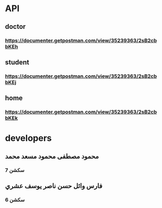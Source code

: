 
# API

## doctor

### https://documenter.getpostman.com/view/35239363/2sB2cbbKEh

## student
### https://documenter.getpostman.com/view/35239363/2sB2cbbKEj

## home
### https://documenter.getpostman.com/view/35239363/2sB2cbbKEk


# developers


## محمود مصطفى محمود مسعد محمد
### سكشن 7

## فارس وائل حسن ناصر يوسف عشري  
### سكشن 6